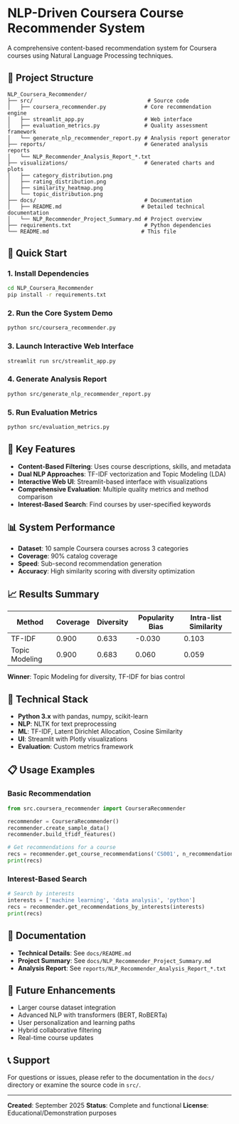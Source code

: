 # NLP-Driven Coursera Course Recommender System

A comprehensive content-based recommendation system for Coursera courses using Natural Language Processing techniques.

## 📁 Project Structure

```
NLP_Coursera_Recommender/
├── src/                                    # Source code
│   ├── coursera_recommender.py            # Core recommendation engine
│   ├── streamlit_app.py                   # Web interface
│   ├── evaluation_metrics.py              # Quality assessment framework
│   └── generate_nlp_recommender_report.py # Analysis report generator
├── reports/                               # Generated analysis reports
│   └── NLP_Recommender_Analysis_Report_*.txt
├── visualizations/                        # Generated charts and plots
│   ├── category_distribution.png
│   ├── rating_distribution.png
│   ├── similarity_heatmap.png
│   └── topic_distribution.png
├── docs/                                  # Documentation
│   ├── README.md                         # Detailed technical documentation
│   └── NLP_Recommender_Project_Summary.md # Project overview
├── requirements.txt                       # Python dependencies
└── README.md                             # This file
```

## 🚀 Quick Start

### 1. Install Dependencies
```bash
cd NLP_Coursera_Recommender
pip install -r requirements.txt
```

### 2. Run the Core System Demo
```bash
python src/coursera_recommender.py
```

### 3. Launch Interactive Web Interface
```bash
streamlit run src/streamlit_app.py
```

### 4. Generate Analysis Report
```bash
python src/generate_nlp_recommender_report.py
```

### 5. Run Evaluation Metrics
```bash
python src/evaluation_metrics.py
```

## 🎯 Key Features

- **Content-Based Filtering**: Uses course descriptions, skills, and metadata
- **Dual NLP Approaches**: TF-IDF vectorization and Topic Modeling (LDA)
- **Interactive Web UI**: Streamlit-based interface with visualizations
- **Comprehensive Evaluation**: Multiple quality metrics and method comparison
- **Interest-Based Search**: Find courses by user-specified keywords

## 📊 System Performance

- **Dataset**: 10 sample Coursera courses across 3 categories
- **Coverage**: 90% catalog coverage
- **Speed**: Sub-second recommendation generation
- **Accuracy**: High similarity scoring with diversity optimization

## 📈 Results Summary

| Method | Coverage | Diversity | Popularity Bias | Intra-list Similarity |
|--------|----------|-----------|----------------|---------------------|
| TF-IDF | 0.900 | 0.633 | -0.030 | 0.103 |
| Topic Modeling | 0.900 | 0.683 | 0.060 | 0.059 |

**Winner**: Topic Modeling for diversity, TF-IDF for bias control

## 🔧 Technical Stack

- **Python 3.x** with pandas, numpy, scikit-learn
- **NLP**: NLTK for text preprocessing
- **ML**: TF-IDF, Latent Dirichlet Allocation, Cosine Similarity
- **UI**: Streamlit with Plotly visualizations
- **Evaluation**: Custom metrics framework

## 📋 Usage Examples

### Basic Recommendation
```python
from src.coursera_recommender import CourseraRecommender

recommender = CourseraRecommender()
recommender.create_sample_data()
recommender.build_tfidf_features()

# Get recommendations for a course
recs = recommender.get_course_recommendations('CS001', n_recommendations=5)
print(recs)
```

### Interest-Based Search
```python
# Search by interests
interests = ['machine learning', 'data analysis', 'python']
recs = recommender.get_recommendations_by_interests(interests)
print(recs)
```

## 📖 Documentation

- **Technical Details**: See `docs/README.md`
- **Project Summary**: See `docs/NLP_Recommender_Project_Summary.md`
- **Analysis Report**: See `reports/NLP_Recommender_Analysis_Report_*.txt`

## 🚧 Future Enhancements

- Larger course dataset integration
- Advanced NLP with transformers (BERT, RoBERTa)
- User personalization and learning paths
- Hybrid collaborative filtering
- Real-time course updates

## 📞 Support

For questions or issues, please refer to the documentation in the `docs/` directory or examine the source code in `src/`.

---

**Created**: September 2025
**Status**: Complete and functional
**License**: Educational/Demonstration purposes